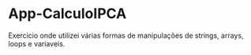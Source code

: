 # App-CalculoIPCA
Exercicio onde utilizei várias formas de manipulações de strings, arrays, loops e variaveis.
